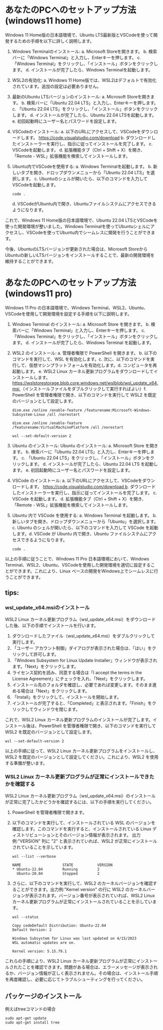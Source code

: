 # あなたのPCへのセットアップ方法(windows11 home)

Windows 11 Home版の日本語環境で、Ubuntu LTS最新版とVSCodeを使って開発するための手順を以下に詳しく説明します。

1. Windows Terminalのインストール:
   a. Microsoft Storeを開きます。
   b. 検索バーに「Windows Terminal」と入力し、Enterキーを押します。
   c. 「Windows Terminal」をクリックし、「インストール」ボタンをクリックします。
   d. インストールが完了したら、Windows Terminalを起動します。

2. WSL2の有効化:
   a. Windows 11 Home版では、WSL2はデフォルトで有効化されています。追加の設定は必要ありません。

3. 最新のUbuntu LTSバージョンのインストール:
   a. Microsoft Storeを開きます。
   b. 検索バーに「Ubuntu 22.04 LTS」と入力し、Enterキーを押します。
   c. 「Ubuntu 22.04 LTS」をクリックし、「インストール」ボタンをクリックします。
   d. インストールが完了したら、Ubuntu 22.04 LTSを起動します。
   e. 初回起動時にユーザー名とパスワードを設定します。

4. VSCodeのインストール:
   a. 以下のURLにアクセスして、VSCodeをダウンロードします。
      https://code.visualstudio.com/download
   b. ダウンロードしたインストーラーを実行し、指示に従ってインストールを完了します。
   c. VSCodeを起動します。
   d. 拡張機能タブ（Ctrl + Shift + X）を開き、「Remote - WSL」拡張機能を検索してインストールします。

5. Ubuntu内でVSCodeを使用する:
   a. Windows Terminalを起動します。
   b. 新しいタブを開き、ドロップダウンメニューから「Ubuntu 22.04 LTS」を選択します。
   c. Ubuntuのシェルが開いたら、以下のコマンドを入力してVSCodeを起動します。
      ```
      code .
      ```
   d. VSCodeがUbuntu内で開き、Ubuntuファイルシステムにアクセスできるようになります。

これで、Windows 11 Home版の日本語環境で、Ubuntu 22.04 LTSとVSCodeを使った開発環境が整いました。Windows Terminalを使ってUbuntuシェルにアクセスし、VSCodeを使ってUbuntu内でシームレスに開発を行うことができます。

今後、UbuntuのLTSバージョンが更新された場合は、Microsoft StoreからUbuntuの新しいLTSバージョンをインストールすることで、最新の開発環境を維持することができます。

# あなたのPCへのセットアップ方法(windows11 pro)

Windows 11 Pro の日本語環境で、Windows Terminal、WSL2、Ubuntu、VSCodeを使用して開発環境を設定する手順を以下に説明します。

1. Windows Terminal のインストール: a. Microsoft Store を開きます。 b. 検索バーに「Windows Terminal」と入力し、Enterキーを押します。 c. 「Windows Terminal」をクリックし、「インストール」ボタンをクリックします。 d. インストールが完了したら、Windows Terminal を起動します。
2. WSL2 のインストール: a. 管理者権限で PowerShell を開きます。 b. 以下のコマンドを実行して、WSL を有効化します。c. 次に、以下のコマンドを実行して、仮想マシンプラットフォームを有効化します。d. コンピュータを再起動します。 e. WSL2 Linux カーネル更新プログラムをダウンロードしてインストールします。<https://wslstorestorage.blob.core.windows.net/wslblob/wsl_update_x64.msi >（インストールファイルをダブルクリックして実行すればよい）f. PowerShell を管理者権限で開き、以下のコマンドを実行して WSL2 を既定のバージョンとして設定します。
    
    ```
    dism.exe /online /enable-feature /featurename:Microsoft-Windows-Subsystem-Linux /all /norestart
    
    ```
    
    ```
    dism.exe /online /enable-feature /featurename:VirtualMachinePlatform /all /norestart
    
    ```
    
    ```
    wsl --set-default-version 2
    
    ```
    
3. Ubuntu のインストール: Ubuntu のインストール: a. Microsoft Store を開きます。 b. 検索バーに「Ubuntu 22.04 LTS」と入力し、Enterキーを押します。 c. 「Ubuntu 22.04 LTS」をクリックし、「インストール」ボタンをクリックします。 d. インストールが完了したら、Ubuntu 22.04 LTS を起動します。 e. 初回起動時にユーザー名とパスワードを設定します。
4. VSCode のインストール: a. 以下のURLにアクセスして、VSCodeをダウンロードします。 https://code.visualstudio.com/download b. ダウンロードしたインストーラーを実行し、指示に従ってインストールを完了します。 c. VSCode を起動します。 d. 拡張機能タブ（Ctrl + Shift + X）を開き、「Remote - WSL」拡張機能を検索してインストールします。
5. Ubuntu 内で VSCode を使用する: a. Windows Terminal を起動します。 b. 新しいタブを開き、ドロップダウンメニューから「Ubuntu」を選択します。 c. Ubuntu のシェルが開いたら、以下のコマンドを入力して VSCode を起動します。d. VSCode が Ubuntu 内で開き、Ubuntu ファイルシステムにアクセスできるようになります。
    
    ```
    code .
    
    ```
    

以上の手順に従うことで、Windows 11 Pro 日本語環境において、Windows Terminal、WSL2、Ubuntu、VSCodeを使用した開発環境を適切に設定することができます。これにより、Linux ベースの開発をWindows上でシームレスに行うことができます。

## tips:

### wsl_update_x64.msiのインストール

WSL2 Linux カーネル更新プログラム（wsl_update_x64.msi）をダウンロードした後、以下の手順でインストールを行います。

1. ダウンロードしたファイル（wsl_update_x64.msi）をダブルクリックして実行します。
2. 「ユーザー アカウント制御」ダイアログが表示された場合は、「はい」をクリックして許可します。
3. 「Windows Subsystem for Linux Update Installer」ウィンドウが表示されます。「Next」をクリックします。
4. ライセンス契約を読み、同意する場合は「I accept the terms in the License Agreement」にチェックを入れ、「Next」をクリックします。
5. インストール先のフォルダを確認し、必要であれば変更します。そのまま進める場合は「Next」をクリックします。
6. 「Install」をクリックして、インストールを開始します。
7. インストールが完了すると、「Completed」と表示されます。「Finish」をクリックしてウィンドウを閉じます。

これで、WSL2 Linux カーネル更新プログラムのインストールが完了します。インストール後は、PowerShell を管理者権限で開き、以下のコマンドを実行して WSL2 を既定のバージョンとして設定します。

```
wsl --set-default-version 2

```

以上の手順に従って、WSL2 Linux カーネル更新プログラムをインストールし、WSL2 を既定のバージョンとして設定してください。これにより、WSL2 を使用する準備が整います。


### WSL2 Linux カーネル更新プログラムが正常にインストールできたかを確認する

WSL2 Linux カーネル更新プログラム（wsl_update_x64.msi）のインストールが正常に完了したかどうかを確認するには、以下の手順を実行してください。

1. PowerShell を管理者権限で開きます。
2. 以下のコマンドを実行して、インストールされている WSL のバージョンを確認します。このコマンドを実行すると、インストールされている Linux ディストリビューションとそのバージョン情報が表示されます。 出力例:"VERSION" 列に "2" と表示されていれば、WSL2 が正常にインストールされていることを示しています。
    
    ```
    wsl --list --verbose
    
    ```
    
    ```
    NAME                   STATE           VERSION
    * Ubuntu-22.04         Running         2
      Ubuntu-20.04         Stopped         2
    
    ```
    
3. さらに、以下のコマンドを実行して、WSL2 のカーネルバージョンを確認することができます。出力例:"Kernel version" の行に WSL2 のカーネルバージョンが表示されます。バージョン番号が表示されていれば、WSL2 Linux カーネル更新プログラムが正常にインストールされていることを示しています。
    
    ```
    wsl --status
    
    ```
    
    ```
    Copy codeDefault Distribution: Ubuntu-22.04
    Default Version: 2
    
    Windows Subsystem for Linux was last updated on 4/15/2023
    WSL automatic updates are on.
    
    Kernel version: 5.15.79.1
    
    ```
    

これらの手順により、WSL2 Linux カーネル更新プログラムが正常にインストールされたことを確認できます。問題がある場合は、エラーメッセージが表示されるか、バージョン情報が正しく表示されません。その場合は、インストール手順を再度確認し、必要に応じてトラブルシューティングを行ってください。

## パッケージのインストール

例えばtreeコマンドの場合
```
sudo apt-get update
sudo apt-get install tree

```
